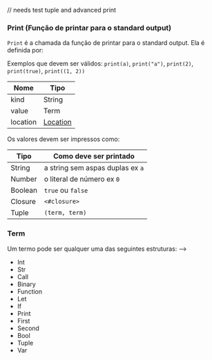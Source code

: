 <!-- # Especificação

Essa é a especificação da arvore sintática abstrata. Uma árvore sintática abstrata é uma estrutura
feita para ser lida por um computador que expressa um programa. Por exemplo, se você tem um programa que diz
"Some dois números e mostre o resultado", a Árvore Sintática Abstrata irá mostrar que há uma ação
principal (somar dois números e mostrar o resultado) e que essa ação é composta por duas partes
(somar e mostrar). Isso torna mais fácil para o computador entender e executar o programa corretamente.

Uma representação da árvore abstrata de `1 + 2` seria:

```
└ Add
  ├── Literal
  │   └── 1
  └── Literal
      └── 2
```

Ou em JSON da linguagem Rinha

```
{
  "name": "ata.rinha",
  "expression": {
    "kind": "Binary",
    "lhs": {
      "kind": "Int",
      "value": 1,
      "location": ..
    },
    "op": "Add",
    "rhs": {
      "kind": "Int",
      "value": 2,
      "location": ..
    },
    "location": ..
  },
  "location": ..
}
```

Onde `..` é um location node que foi ocultado por brevidade.

## Nodes

### File

`File` é uma estrutura que tem dados do arquivo inteiro e que contém os seguintes campos:

| Nome       | Tipo                  |
| ---------- | --------------------- |
| name       | String                |
| expression | Term                  |
| location   | [Location](#location) |

### Location

`Location` é uma estrutura que contém campos para localização de um pedaço da árvore dentro do código fonte

| Nome     | Tipo   |
| -------- | ------ |
| start    | Int    |
| end      | Int    |
| filename | String |

### Parameter

`Parameter` representa o nome de uma parâmetro. É definida por:

| Nome     | Tipo                  |
| -------- | --------------------- |
| text     | String                |
| location | [Location](#location) |

### Var (Nome de uma variável)

`Var` representa o nome de uma variável. É definida por:

| Nome     | Tipo                  |
| -------- | --------------------- |
| kind     | String                |
| text     | String                |
| location | [Location](#location) |

### Function (Função anônima)

`Function` é a criação de uma função anônima que pode capturar o ambiente, ela é representada por:

| Nome       | Tipo                      |
| ---------- | ------------------------- |
| kind       | String                    |
| parameters | [[Parameter](#parameter)] |
| value      | Term                      |
| location   | [Location](#location)     |

Toda função quando chamada deve dar erro caso o número de parâmetros seja diferente do número de argumentos.

### Call (Aplicação de função)

`Call` é uma aplicação de funçao entre um termo e varios outros termos chamados de argumentos. Essa estrutura é representada por:

| Nome      | Tipo                  |
| --------- | --------------------- |
| kind      | String                |
| callee    | Term                  |
| arguments | [Term]                |
| location  | [Location](#location) |

### Let

`Let` é uma estrutura que representa um `let in`, ou seja, além de ela conter um let, ela especifica a proxima estrutura. Todo let pode fazer _shadowing_, ou seja, usar o mesmo nome de outra variável e "ocultar" o valor da variável antiga, porém, isso não será testado.

| Nome     | Tipo                    |
| -------- | ----------------------- |
| kind     | String                  |
| name     | [Parameter](#parameter) |
| value    | Term                    |
| next     | Term                    |
| location | [Location](#location)   |

É permitido usar hoisting como forma de possibilitar a criação de funções recursivas.

### Str (Texto)

`Str` é uma estrutura que representa um literal de texto. Ela é representada por:

| Nome     | Tipo                  |
| -------- | --------------------- |
| kind     | String                |
| value    | String                |
| location | [Location](#location) |

### Int (Inteiro)

`Int` é uma estrutura que representa um literal de número inteiro signed que tem tamanho de 32 bits, ou seja um Int32. Ela é representada por:

| Nome     | Tipo                  |
| -------- | --------------------- |
| kind     | String                |
| value    | Number                |
| location | [Location](#location) |

### BinaryOp (Operador Binário)

Um `BinaryOp` é um enumerador que representa uma operação binária. Essas são as variantes disponiveis:

| Nome | Descrição        | Exemplos que devem ser válidos                                      |
| ---- | ---------------- | ------------------------------------------------------------------- |
| Add  | Soma             | `3 + 5 = 8`, `"a" + 2 = "a2"`, `2 + "a" = "2a"`, `"a" + "b" = "ab"` |
| Sub  | Subtração        | `0 - 1 = -1`                                                        |
| Mul  | Multiplicação    | `2 * 2 = 4`                                                         |
| Div  | Divisão          | `3 / 2 = 1`                                                         |
| Rem  | Resto da divisão | `4 % 2 = 0`                                                         |
| Eq   | Igualdade        | `"a" == "a"`, `2 == 1 + 1`, `true == true`                          |
| Neq  | Diferente        | `"a" != "b"`, `3 != 1 + 1`, `true != false`                         |
| Lt   | Menor            | `1 < 2`                                                             |
| Gt   | Maior            | `2 > 3`                                                             |
| Lte  | Menor ou igual   | `1 <= 2`                                                            |
| Gte  | Maior ou igual   | `1 >= 2`                                                            |
| And  | Conjunção        | `true && false`                                                     |
| Or   | Disjunção        | `false \|\| true`                                                   |

Overflow não será testado.

### Bool (Booleano)

`Bool` é uma estrutura que representa um literal de boolean. Ela é representada por:

| Nome     | Tipo                  |
| -------- | --------------------- |
| kind     | String                |
| value    | Bool                  |
| location | [Location](#location) |

### If

`If` é uma estrutura que representa um bloco if/else dentro da linguagem. Ele é usado para tomar decisões com base em uma condição e sempre retorna um valor, é como se fosse um ternário de JS. O formato da estrutura é semelhante ao seguinte exemplo:

A condição do if deve ser sempre um boolean.

```javascript
if (true) {
  a;
} else {
  b;
}
```

| Nome      | Tipo                  |
| --------- | --------------------- |
| kind      | String                |
| condition | Term                  |
| then      | Term                  |
| otherwise | Term                  |
| location  | [Location](#location) |

### Binary (Operação Binária)

`Binary` é uma operação binária entre dois termos sendo representada por:

| Nome     | Tipo                                   |
| -------- | -------------------------------------- |
| kind     | String                                 |
| lhs      | Term                                   |
| op       | [BinaryOp](#binaryop-operador-binário) |
| rhs      | Term                                   |
| location | [Location](#location)                  | -->

<!-- ### Tuple (Criação de uma 2-Tuple)

`Tuple` é um elemento que descreve a criação de uma tupla com a sintaxe:

```
(x, y)
```

Ela tem os seguintes elementos:

| Nome     | Tipo                  |
| -------- | --------------------- |
| kind     | String                |
| first    | Term                  |
| second   | Term                  |
| location | [Location](#location) |

### First (Função de pegar o primeiro elemento de uma tupla)

`First` é uma chamada de função que pega o primeiro elemento de uma tupla. Ela é definida por:

```
first((1, 2))
```

| Nome     | Tipo                  |
| -------- | --------------------- |
| kind     | String                |
| value    | Term                  |
| location | [Location](#location) |

Quando o first for chamado com algo que não é uma tupla ele deve dar um erro de runtime.

### Second (Função de pegar o segundo elemento de uma tupla)

`Second` é uma chamada de função que pega o segundo elemento de uma tupla. Ela é definida por:

```
second((1, 2))
```

| Nome     | Tipo                  |
| -------- | --------------------- |
| kind     | String                |
| value    | Term                  |
| location | [Location](#location) |

Quando o second for chamado com algo que não é uma tupla ele deve dar um erro de runtime. -->



// needs test tuple and advanced print
### Print (Função de printar para o standard output)

`Print` é a chamada da função de printar para o standard output. Ela é definida por:

Exemplos que devem ser válidos: `print(a)`, `print("a")`, `print(2)`, `print(true)`, `print((1, 2))`

| Nome     | Tipo                  |
| -------- | --------------------- |
| kind     | String                |
| value    | Term                  |
| location | [Location](#location) |

Os valores devem ser impressos como:

| Tipo    | Como deve ser printado           |
| ------- | -------------------------------- |
| String  | a string sem aspas duplas ex `a` |
| Number  | o literal de número ex `0`       |
| Boolean | `true` ou `false`                |
| Closure | `<#closure>`                     |
| Tuple   | `(term, term)`                   |

### Term

Um termo pode ser qualquer uma das seguintes estruturas: -->

- Int
- Str
- Call
- Binary
- Function
- Let
- If
- Print
- First
- Second
- Bool
- Tuple
- Var
